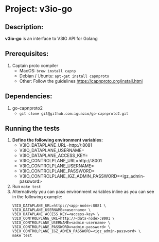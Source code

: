 # Project: v3io-go

## Description:
**v3io-go** is an interface to V3IO API for Golang

## Prerequisites:
1. Captain proto compiler
    * MacOS: `brew install capnp`
    * Debian / Ubuntu: `apt-get install capnproto`
    * Other: Follow the guidelines https://capnproto.org/install.html

## Dependencies:
1. go-capnproto2
    * `git clone git@github.com:iguazio/go-capnproto2.git`

## Running the tests
1. **Define the following environment variables:**
    - V3IO_DATAPLANE_URL=http://<app-node>:8081
    - V3IO_DATAPLANE_USERNAME=<username>
    - V3IO_DATAPLANE_ACCESS_KEY=<access-key>
    - V3IO_CONTROLPLANE_URL=http://<data-node>:8001
    - V3IO_CONTROLPLANE_USERNAME=<username>
    - V3IO_CONTROLPLANE_PASSWORD=<password>
    - V3IO_CONTROLPLANE_IGZ_ADMIN_PASSWORD=<igz_admin-password>
2. Run ``make test``
3. Alternatively you can pass environment variables inline as you can see in the following example: 
    ```
    V3IO_DATAPLANE_URL=http://<app-node>:8081 \
    V3IO_DATAPLANE_USERNAME=<username> \
    V3IO_DATAPLANE_ACCESS_KEY=<access-key> \
    V3IO_CONTROLPLANE_URL=http://<data-node>:8001 \
    V3IO_CONTROLPLANE_USERNAME=<admin-username> \
    V3IO_CONTROLPLANE_PASSWORD=<admin-password> \
    V3IO_CONTROLPLANE_IGZ_ADMIN_PASSWORD=<igz_admin-password> \
    make test
    ```